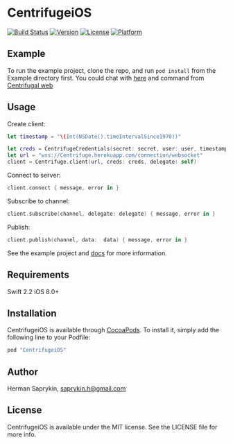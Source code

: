 # CentrifugeiOS

[![Build Status](https://travis-ci.org/centrifugal/centrifuge-ios.svg?branch=develop)](https://travis-ci.org/centrifugal/centrifuge-ios)
[![Version](https://img.shields.io/cocoapods/v/CentrifugeiOS.svg?style=flat)](http://cocoapods.org/pods/CentrifugeiOS)
[![License](https://img.shields.io/cocoapods/l/CentrifugeiOS.svg?style=flat)](http://cocoapods.org/pods/CentrifugeiOS)
[![Platform](https://img.shields.io/cocoapods/p/CentrifugeiOS.svg?style=flat)](http://cocoapods.org/pods/CentrifugeiOS)

## Example

To run the example project, clone the repo, and run `pod install` from the Example directory first. You could chat with [here](http://jsfiddle.net/FZambia/yG7Uw/) and command from [Centrifugal web](https://Centrifuge.herokuapp.com/)

## Usage

Create client: 

```swift
let timestamp = "\(Int(NSDate().timeIntervalSince1970))"

let creds = CentrifugeCredentials(secret: secret, user: user, timestamp: timestamp)
let url = "wss://Centrifuge.herokuapp.com/connection/websocket"
client = Centrifuge.client(url, creds: creds, delegate: self)
```
Connect to server:
```swift
client.connect { message, error in }
```
Subscribe to channel:
```swift
client.subscribe(channel, delegate: delegate) { message, error in }
```
Publish: 
```swift
client.publish(channel, data:  data) { message, error in }
```

See the example project and [docs](https://fzambia.gitbooks.io/centrifugal/content/server/client_protocol.html) for more information.

## Requirements

Swift 2.2
iOS 8.0+

## Installation

CentrifugeiOS is available through [CocoaPods](http://cocoapods.org). To install
it, simply add the following line to your Podfile:

```ruby
pod "CentrifugeiOS"
```

## Author

Herman Saprykin, saprykin.h@gmail.com

## License

CentrifugeiOS is available under the MIT license. See the LICENSE file for more info.
